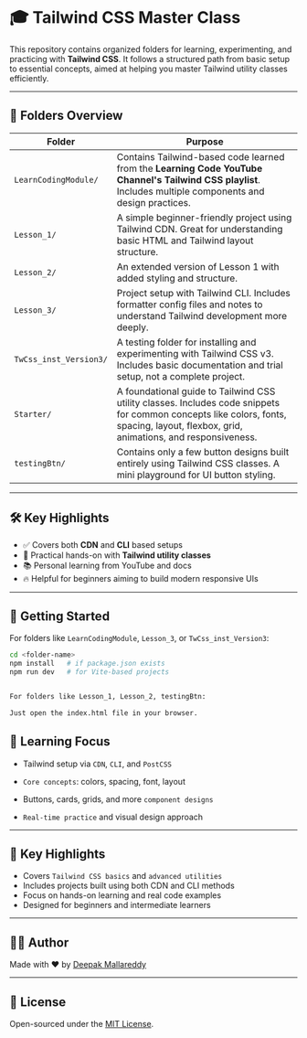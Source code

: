 # 🎓 Tailwind CSS Master Class

This repository contains organized folders for learning, experimenting, and practicing with **Tailwind CSS**. It follows a structured path from basic setup to essential concepts, aimed at helping you master Tailwind utility classes efficiently.

---

## 📁 Folders Overview

| Folder                   | Purpose |
|--------------------------|---------|
| `LearnCodingModule/`     | Contains Tailwind-based code learned from the **Learning Code YouTube Channel's Tailwind CSS playlist**. Includes multiple components and design practices. |
| `Lesson_1/`              | A simple beginner-friendly project using Tailwind CDN. Great for understanding basic HTML and Tailwind layout structure. |
| `Lesson_2/`              | An extended version of Lesson 1 with added styling and structure. |
| `Lesson_3/`              | Project setup with Tailwind CLI. Includes formatter config files and notes to understand Tailwind development more deeply. |
| `TwCss_inst_Version3/`   | A testing folder for installing and experimenting with Tailwind CSS v3. Includes basic documentation and trial setup, not a complete project. |
| `Starter/`               | A foundational guide to Tailwind CSS utility classes. Includes code snippets for common concepts like colors, fonts, spacing, layout, flexbox, grid, animations, and responsiveness. |
| `testingBtn/`            | Contains only a few button designs built entirely using Tailwind CSS classes. A mini playground for UI button styling. |

---

## 🛠️ Key Highlights

- ✅ Covers both **CDN** and **CLI** based setups
- 🎨 Practical hands-on with **Tailwind utility classes**
- 📚 Personal learning from YouTube and docs
- 🔥 Helpful for beginners aiming to build modern responsive UIs

---

## 🚀 Getting Started

For folders like `LearnCodingModule`, `Lesson_3`, or `TwCss_inst_Version3`:

```bash cd <folder-name>
cd <folder-name>
npm install   # if package.json exists
npm run dev   # for Vite-based projects 


For folders like Lesson_1, Lesson_2, testingBtn:

Just open the index.html file in your browser.
```


## 📌 Learning Focus

 - Tailwind setup via `CDN`, `CLI`, and `PostCSS`

 - `Core concepts`: colors, spacing, font, layout

 - Buttons, cards, grids, and more `component designs`

 - `Real-time practice` and visual design approach


---

## 🔑 Key Highlights

- Covers `Tailwind CSS basics` and `advanced utilities`
- Includes projects built using both CDN and CLI methods
- Focus on hands-on learning and real code examples
- Designed for beginners and intermediate learners

---

## 🙋‍♂️ Author

Made with ❤️ by [Deepak Mallareddy](https://github.com/Deepak8519M)

---

## 📄 License

Open-sourced under the [MIT License](LICENSE).

